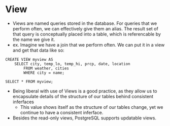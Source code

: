 
# View
- Views are named queries stored in the database. For queries that we perform often, we can effectively give them an alias. The result set of that query is conceptually placed into a table, which is referencable by the name we give it.
- ex. Imagine we have a join that we perform often. We can put it in a view and get that data like so:
```
CREATE VIEW myview AS
    SELECT city, temp_lo, temp_hi, prcp, date, location
        FROM weather, cities
        WHERE city = name;

SELECT * FROM myview;
```
- Being liberal with use of Views is a good practice, as they allow us to encapsulate details of the structure of our tables behind consistent inferfaces
	- This value shows itself as the structure of our tables change, yet we continue to have a consistent inferface.
- Besides the read-only views, PostgreSQL supports updatable views.
